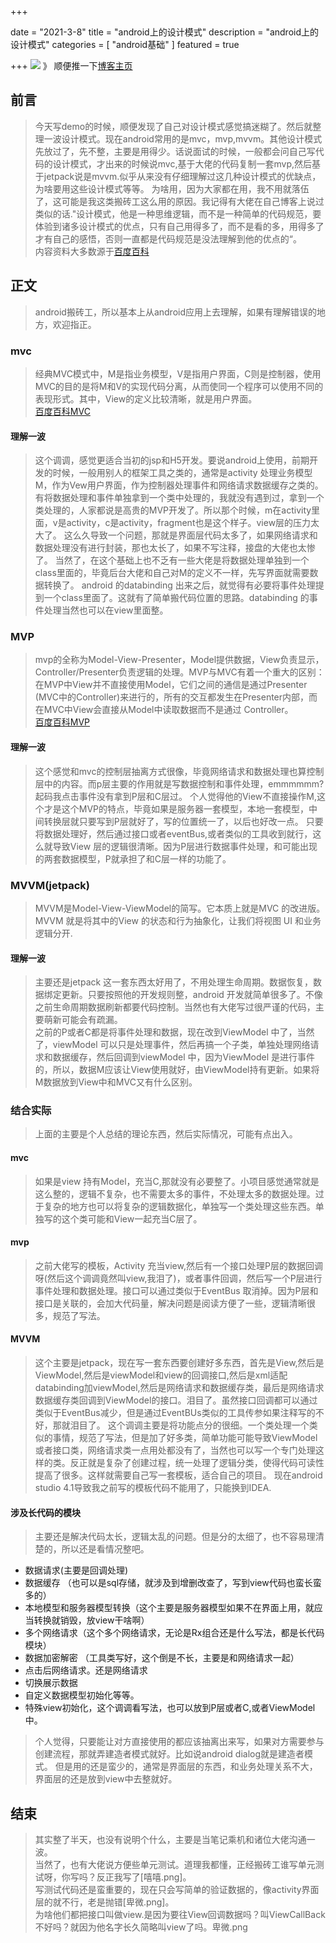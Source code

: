+++ 

date = "2021-3-8"
title = "android上的设计模式"
description = "android上的设计模式"
categories = [
"android基础"
]
featured = true 

+++
![](https://gitee.com/lalalaxiaowifi/pictures/raw/master/image/%E6%97%A5%E5%B8%B8%E6%90%AC%E7%A0%96%E5%A4%B4.png)
》 顺便推一下[博客主页](http://lalalaxiaowifi.gitee.io/pictures/)

## 前言

> 今天写demo的时候，顺便发现了自己对设计模式感觉搞迷糊了。然后就整理一波设计模式。现在android常用的是mvc，mvp,mvvm。其他设计模式先放过了，先不整，主要是用得少。话说面试的时候，一般都会问自己写代码的设计模式，才出来的时候说mvc,基于大佬的代码复制一套mvp,然后基于jetpack说是mvvm.似乎从来没有仔细理解过这几种设计模式的优缺点，为啥要用这些设计模式等等。
> 为啥用，因为大家都在用，我不用就落伍了，这可能是我这类搬砖工这么用的原因。我记得有大佬在自己博客上说过类似的话."设计模式，他是一种思维逻辑，而不是一种简单的代码规范，要体验到诸多设计模式的优点，只有自己用得多了，而不是看的多，用得多了才有自己的感悟，否则一直都是代码规范是没法理解到他的优点的“。
> <br> 内容资料大多数源于[百度百科]()

## 正文

> android搬砖工，所以基本上从android应用上去理解，如果有理解错误的地方，欢迎指正。

### mvc

> 经典MVC模式中，M是指业务模型，V是指用户界面，C则是控制器，使用MVC的目的是将M和V的实现代码分离，从而使同一个程序可以使用不同的表现形式。其中，View的定义比较清晰，就是用户界面。
> <br> [百度百科MVC](https://baike.baidu.com/item/MVC%E6%A1%86%E6%9E%B6/9241230?fromtitle=mvc&fromid=85990&fr=aladdin)

#### 理解一波

> 这个调调，感觉更适合当初的jsp和H5开发。要说android上使用，前期开发的时候，一般用别人的框架工具之类的，通常是activity 处理业务模型M，作为Vew用户界面，作为控制器处理事件和网络请求数据缓存之类的。
> 有将数据处理和事件单独拿到一个类中处理的，我就没有遇到过，拿到一个类处理的，人家都说是高贵的MVP开发了。所以那个时候，m在activity里面，v是activity，c是activity，fragment也是这个样子。view层的压力太大了。
> 这么久导致一个问题，那就是界面层代码太多了，如果网络请求和数据处理没有进行封装，那也太长了，如果不写注释，接盘的大佬也太惨了。
> 当然了，在这个基础上也不乏有一些大佬是将数据处理单独到一个class里面的，毕竟后台大佬和自己对M的定义不一样，先写界面就需要数据转换了。
> android 的databinding 出来之后，就觉得有必要将事件处理提到一个class里面了。这就有了简单搬代码位置的思路。databinding 的事件处理当然也可以在view里面整。

### MVP

> mvp的全称为Model-View-Presenter，Model提供数据，View负责显示，Controller/Presenter负责逻辑的处理。MVP与MVC有着一个重大的区别：在MVP中View并不直接使用Model，它们之间的通信是通过Presenter (MVC中的Controller)来进行的，所有的交互都发生在Presenter内部，而在MVC中View会直接从Model中读取数据而不是通过 Controller。
> <br> [百度百科MVP](https://baike.baidu.com/item/MVP/3714550?fr=aladdin)

#### 理解一波

> 这个感觉和mvc的控制层抽离方式很像，毕竟网络请求和数据处理也算控制层中的内容。而p层主要的作用就是写数据控制和事件处理，emmmmmm? 起码我点击事件没有拿到P层和C层过。
> 个人觉得他的View不直接操作M,这个才是这个MVP的特点，毕竟如果是服务器一套模型，本地一套模型，中间转换层就只要写到P层就好了，写的位置统一了，以后也好改一点。
> 只要将数据处理好，然后通过接口或者eventBus,或者类似的工具收到就行，这么就导致View 层的逻辑很清晰。因为P层进行数据事件处理，和可能出现的两套数据模型，P就承担了和C层一样的功能了。

### MVVM(jetpack)

> MVVM是Model-View-ViewModel的简写。它本质上就是MVC 的改进版。MVVM 就是将其中的View 的状态和行为抽象化，让我们将视图 UI 和业务逻辑分开.

#### 理解一波

> 主要还是jetpack 这一套东西太好用了，不用处理生命周期。数据恢复，数据绑定更新。只要按照他的开发规则整，android 开发就简单很多了。不像之前生命周期数据刷新都要代码控制。当然也有大佬写过很严谨的代码，主要萌新可能会有疏漏。
> <br> 之前的P或者C都是将事件处理和数据，现在改到ViewModel 中了，当然了，viewModel 可以只是处理事件，然后再搞一个子类，单独处理网络请求和数据缓存，然后回调到viewModel 中，因为ViewModel 是进行事件的，所以，数据M应该让View使用就好，由ViewModel持有更新。如果将M数据放到View中和MVC又有什么区别。

### 结合实际

> 上面的主要是个人总结的理论东西，然后实际情况，可能有点出入。

#### mvc

> 如果是view 持有Model，充当C,那就没有必要整了。小项目感觉通常就是这么整的，逻辑不复杂，也不需要太多的事件，不处理太多的数据处理。过于复杂的地方也可以将复杂的逻辑数据化，单独写一个类处理这些东西。单独写的这个类可能和View一起充当C层了。

#### mvp

> 之前大佬写的模板，Activity 充当view,然后有一个接口处理P层的数据回调呀(然后这个调调竟然叫view,我泪了)，或者事件回调，然后写一个P层进行事件处理和数据处理。接口可以通过类似于EventBus 取消掉。因为P层和接口是关联的，会加大代码量，解决问题是阅读方便了一些，逻辑清晰很多，规范了写法。

#### MVVM

> 这个主要是jetpack，现在写一套东西要创建好多东西，首先是View,然后是ViewModel,然后是viewModel和view的回调接口,然后是xml适配databinding加viewModel,然后是网络请求和数据缓存类，最后是网络请求数据缓存类回调到ViewModel的接口。泪目了。虽然接口回调都可以通过类似于EventBus减少，但是通过EventBUs类似的工具传参如果注释写的不好，那就泪目了。
> 这个调调主要是将功能点分的很细。一个类处理一个类似的事情，规范了写法，但是加了好多类，简单功能可能导致ViewModel或者接口类，网络请求类一点用处都没有了，当然也可以写一个专门处理这样的类。反正就是复杂了创建过程，统一处理了逻辑分类，使得代码可读性提高了很多。这样就需要自己写一套模板，适合自己的项目。
> 现在android studio 4.1导致我之前写的模板代码不能用了，只能换到IDEA.

#### 涉及长代码的模块

> 主要还是解决代码太长，逻辑太乱的问题。但是分的太细了，也不容易理清楚的，所以还是看情况整吧。

* 数据请求(主要是回调处理)
* 数据缓存 （也可以是sql存储，就涉及到增删改查了，写到view代码也蛮长蛮多的）
* 本地模型和服务器模型转换（这个主要是服务器模型如果不在界面上用，就应当转换就销毁，放view干啥啊）
* 多个网络请求（这个多个网络请求，无论是Rx组合还是什么写法，都是长代码模块）
* 数据加密解密 （工具类写好，这个倒是不长，主要是和网络请求一起）
* 点击后网络请求。还是网络请求
* 切换展示数据
* 自定义数据模型初始化等等。
* 特殊view初始化，这个调调看写法，也可以放到P层或者C,或者ViewModel中。

> 个人觉得，只要能让对方直接使用的都应该抽离出来写，如果对方需要参与创建流程，那就弄建造者模式就好。比如说android dialog就是建造者模式。
> 但是用的还是蛮少的，通常是界面层的东西，和业务处理关系不大，界面层的还是放到view中去整就好。

## 结束

> 其实整了半天，也没有说明个什么，主要是当笔记乘机和诸位大佬沟通一波。
> <br> 当然了，也有大佬说方便些单元测试。道理我都懂，正经搬砖工谁写单元测试呀，你写吗？反正我写了[嘻嘻.png]。
> <br> 写测试代码还是蛮重要的，现在只会写简单的验证数据的，像activity界面层的就不行，老是抛错[卑微.png]。
> <br> 为啥他们都把接口叫做view.是因为要往View回调数据吗？叫ViewCallBack不好吗？就因为他名字长久简略叫view了吗。卑微.png

